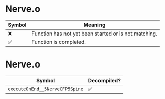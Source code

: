 # Nerve.o
| Symbol | Meaning 
| ------------- | ------------- 
| :x: | Function has not yet been started or is not matching. 
| :white_check_mark: | Function is completed. 


# Nerve.o
| Symbol | Decompiled? |
| ------------- | ------------- |
| `executeOnEnd__5NerveCFP5Spine` | :white_check_mark: |
